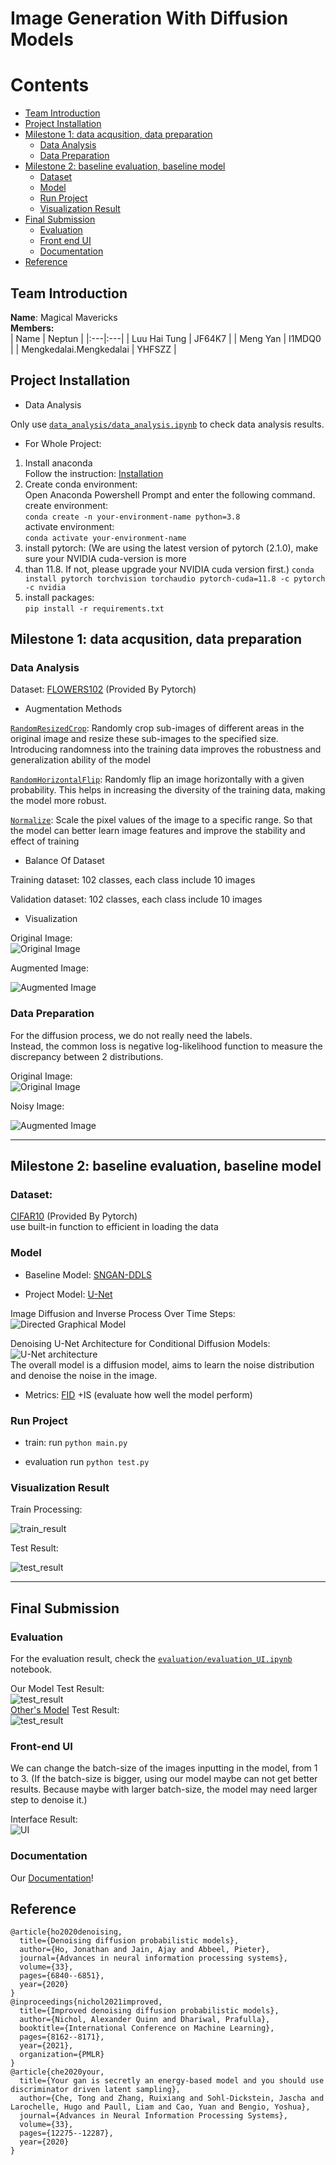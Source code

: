 # Image Generation With Diffusion Models

# Contents  
- [Team Introduction](#team-introduction)  
- [Project Installation](#project-installation)  
- [Milestone 1: data acqusition, data preparation](#milestone-1-data-acqusition-data-preparation)  
  - [Data Analysis](#data-analysis) 
  - [Data Preparation](#data-preparation) 
- [Milestone 2: baseline evaluation, baseline model](#milestone-2-baseline-evaluation-baseline-model)  
  - [Dataset](#dataset) 
  - [Model](#Model) 
  - [Run Project](#run-project)
  - [Visualization Result](#visualization-result)
- [Final Submission](#final-submission)  
  - [Evaluation](#evaluation) 
  - [Front end UI](#front-end-ui) 
  - [Documentation](#documentation) 
- [Reference](#reference) 


## Team Introduction
**Name**:  Magical Mavericks  
**Members:**  
| Name | Neptun | 
|:---|:---|
| Luu Hai Tung | JF64K7 | 
| Meng Yan | I1MDQ0  | 
| Mengkedalai.Mengkedalai | YHFSZZ | 

## Project Installation

* Data Analysis

Only use [`data_analysis/data_analysis.ipynb`](https://github.com/MengYan0901/DL_Homework/blob/main/data_analysis/data_analysis.ipynb) to check data analysis results.  

* For Whole Project:
1. Install anaconda  
Follow the instruction: [Installation](https://docs.anaconda.com/free/anaconda/install/)
2. Create conda environment:  
Open Anaconda Powershell Prompt and enter the following command.  
create environment:   
`conda create -n your-environment-name python=3.8`    
activate environment:  
`conda activate your-environment-name`
3. install pytorch: (We are using the latest version of pytorch (2.1.0), make sure your NVIDIA cuda-version is more 
4. than 11.8. If not, please upgrade your NVIDIA cuda version first.) 
`conda install pytorch torchvision torchaudio pytorch-cuda=11.8 -c pytorch -c nvidia`  
5. install packages:  
`pip install -r requirements.txt`




## Milestone 1: data acqusition, data preparation


### Data Analysis

Dataset: [FLOWERS102](https://pytorch.org/vision/0.15/generated/torchvision.datasets.Flowers102.html) (Provided 
By Pytorch) 

* Augmentation Methods


[`RandomResizedCrop`](https://pytorch.org/vision/0.15/generated/torchvision.transforms.v2.RandomResizedCrop.html?highlight=randomresizedcrop#torchvision.transforms.v2.RandomResizedCrop):
Randomly crop sub-images of different areas in the original image and resize these sub-images to the specified size.
Introducing randomness into the training data improves the robustness and generalization ability of the model

[`RandomHorizontalFlip`](https://pytorch.org/vision/0.15/generated/torchvision.transforms.v2.RandomHorizontalFlip.html?highlight=randomhorizontalflip#torchvision.transforms.v2.RandomHorizontalFlip): 
Randomly flip an image horizontally with a given probability. 
This helps in increasing the diversity of the training data, making the model more robust.  

[`Normalize`](https://pytorch.org/vision/0.15/generated/torchvision.transforms.v2.Normalize.html?highlight=normalize#torchvision.transforms.v2.Normalize): 
Scale the pixel values of the image to a specific range. So that the model can better learn image features and improve 
the stability and effect of training 

* Balance Of Dataset

Training dataset: 102 classes, each class include 10 images

Validation dataset: 102 classes, each class include 10 images

* Visualization  

Original Image:  
![Original Image](results/data_analysis/16_sample_images_original.png)

Augmented Image:  

![Augmented Image](results/data_analysis/16_sample_images_augmentated.png)

### Data Preparation   

For the diffusion process, we do not really need the labels.   
Instead, the common loss is negative log-likelihood function to measure the discrepancy between 2 distributions.

Original Image:  
![Original Image](results/data_preparation/original_image.png)

Noisy Image:  

![Augmented Image](results/data_preparation/noisy_image.png)

___

## Milestone 2: baseline evaluation, baseline model

### Dataset: 
[CIFAR10](https://pytorch.org/vision/main/generated/torchvision.datasets.CIFAR10.html) (Provided By Pytorch)  
use built-in function to efficient in loading the data

### Model
* Baseline Model: [SNGAN-DDLS](https://proceedings.neurips.cc/paper/2020/hash/90525e70b7842930586545c6f1c9310c-Abstract.html)

* Project Model: [U-Net](https://proceedings.neurips.cc/paper/2020/hash/4c5bcfec8584af0d967f1ab10179ca4b-Abstract.html)

Image Diffusion and Inverse Process Over Time Steps:
![Directed Graphical Model](results/model/Directed_Graphical_Model.png)

Denoising U-Net Architecture for Conditional Diffusion Models:  
![U-Net architecture](results/model/U-Net_architecture.png)     
The overall model is a diffusion model, aims to learn the noise distribution and denoise the noise in the image.

* Metrics: [FID](https://pytorch.org/ignite/generated/ignite.metrics.FID.html)
+IS (evaluate how well the model perform)

### Run Project

* train:  run ``python main.py``


* evaluation run ``python test.py``

### Visualization Result

Train Processing:    

![train_result](results/train_result/train_result.png)
    
Test Result:    

![test_result](results/test_result/test_result.JPG)

___

## Final Submission

### Evaluation   
For the evaluation result, check the [`evaluation/evaluation_UI.ipynb`](https://github.com/MengYan0901/DL_Homework/blob/main/evaluation/evaluation%2BUI.ipynb) notebook.

Our Model Test Result:        
![test_result](results/test_result/test_result.png)     
[Other's Model](https://github.com/pesser/pytorch_diffusion) Test Result:              
![test_result](results/test_result/other's%20test_result.png)


### Front-end UI
We can change the batch-size of the images inputting in the model, from 1 to 3. (If the batch-size is bigger, using our model maybe can not get better results. Because maybe with larger batch-size, the model may need larger step to denoise it.)    
   
Interface Result:    
![UI](results/Frontend-UI/UI3.png)

### Documentation
Our [Documentation](https://github.com/MengYan0901/DL_Homework/blob/main/results/Documentation-DeepLearning.pdf)!        




## Reference
```
@article{ho2020denoising,  
  title={Denoising diffusion probabilistic models},
  author={Ho, Jonathan and Jain, Ajay and Abbeel, Pieter},  
  journal={Advances in neural information processing systems},  
  volume={33},
  pages={6840--6851},
  year={2020}
}
@inproceedings{nichol2021improved,
  title={Improved denoising diffusion probabilistic models},
  author={Nichol, Alexander Quinn and Dhariwal, Prafulla},
  booktitle={International Conference on Machine Learning},
  pages={8162--8171},
  year={2021},
  organization={PMLR}
}
@article{che2020your,
  title={Your gan is secretly an energy-based model and you should use discriminator driven latent sampling},
  author={Che, Tong and Zhang, Ruixiang and Sohl-Dickstein, Jascha and Larochelle, Hugo and Paull, Liam and Cao, Yuan and Bengio, Yoshua},
  journal={Advances in Neural Information Processing Systems},
  volume={33},
  pages={12275--12287},
  year={2020}
}
```
